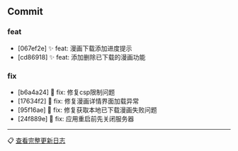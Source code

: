 ## Commit

### feat
- [067ef2e] ✨ feat: 漫画下载添加进度提示
- [cd86918] ✨ feat: 添加删除已下载的漫画功能

### fix
- [b6a4a24] 🐛 fix: 修复csp限制问题
- [17634f2] 🐛 fix: 修复漫画详情界面加载异常
- [95f16ae] 🐛 fix: 修复获取本地已下载漫画失败问题
- [24f889e] 🐛 fix: 应用重启前先关闭服务器

---
📋 [查看完整更新日志](https://github.com/caolib/copymanga/compare/v0.9.0...v0.9.1)


